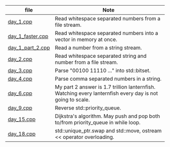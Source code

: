file|Note
--|--
[day_1.cpp](day_1.cpp)|Read whitespace separated numbers from a file stream.
[day_1_faster.cpp](day_1_faster.cpp)|Read whitespace separated numbers into a vector in memory at once.
[day_1_part_2.cpp](day_1_part_2.cpp)|Read a number from a string stream.
[day_2.cpp](day_2.cpp)|Read whitespace separated string and number from a file stream.
[day_3.cpp](day_3.cpp)|Parse "00100 11110 ..." into std::bitset.
[day_4.cpp](day_4.cpp)|Parse comma separated numbers in a string.
[day_6.cpp](day_6.cpp)|My part 2 answer is 1.7 trillion lanternfish. Watching every lanternfish every day is not going to scale.
[day_9.cpp](day_9.cpp)|Reverse std::priority_queue.
[day_15.cpp](day_15.cpp)|Dijkstra's algorithm. May push and pop both to/from priority_queue in while loop.
[day_18.cpp](day_18.cpp)|std::unique_ptr.swap and std::move, ostream << operator overloading.

